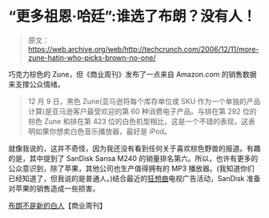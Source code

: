 # “更多祖恩·哈廷”:谁选了布朗？没有人！

> 原文：<https://web.archive.org/web/http://techcrunch.com/2006/12/11/more-zune-hatin-who-picks-brown-no-one/>

巧克力棕色的 Zune，但《商业周刊》发布了一点来自 Amazon.com 的销售数据来支撑公众情绪。

> 12 月 9 日，黑色 Zune(亚马逊将每个库存单位或 SKU 作为一个单独的产品计算)是亚马逊客户最受欢迎的第 60 种消费电子产品。与排在第 292 位的棕色 Zune 和排在第 423 位的白色机型相比，这是一个不错的表现，这表明如果你想卖白色音乐播放器，最好是 iPod。

就像我说的，这并不奇怪，因为我还没有看到任何关于喜欢棕色野兽的报道。有趣的是，其中提到了 SanDisk Sansa M240 的销量排名第六。所以，也许有更多的公众意识到，除了苹果，其他公司也生产值得拥有的 MP3 播放器。(我知道你们已经知道了，但我说的是普通人。)结合最近的[狂想曲](https://web.archive.org/web/20141021074540/http://www.realnetworks.com/company/press/releases/2006/rhapTV.html)电视广告活动，SanDisk 准备对苹果的销售造成一些损害。

[布朗不是新的白人](https://web.archive.org/web/20141021074540/http://www.businessweek.com/the_thread/techbeat/archives/2006/12/brown_is_not_th.html?campaign_id=rss_blog_techbeat)【商业周刊】